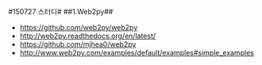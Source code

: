 #150727 스터디#
##1.Web2py##
- https://github.com/web2py/web2py
- http://web2py.readthedocs.org/en/latest/
- https://github.com/mjhea0/web2py
- http://www.web2py.com/examples/default/examples#simple_examples
